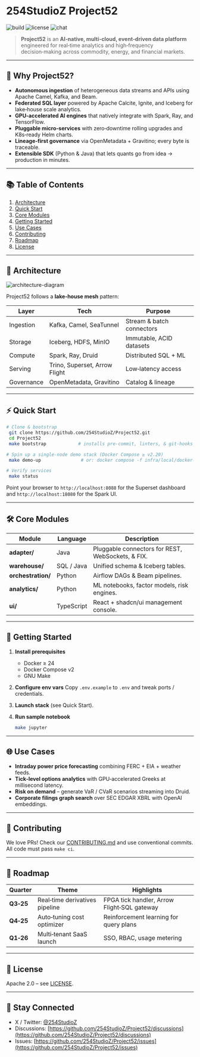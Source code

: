 # 254StudioZ **Project52**

![build](https://img.shields.io/github/actions/workflow/status/254StudioZ/Project52/ci.yml?label=build)
![license](https://img.shields.io/github/license/254StudioZ/Project52)
![chat](https://img.shields.io/badge/chat-GitHub%20Discussions-blue)

> **Project52** is an **AI‑native, multi‑cloud, event‑driven data platform** engineered for real‑time analytics and high‑frequency decision‑making across commodity, energy, and financial markets.

---

## 🚀 Why Project52?

* **Autonomous ingestion** of heterogeneous data streams and APIs using Apache Camel, Kafka, and Beam.
* **Federated SQL layer** powered by Apache Calcite, Ignite, and Iceberg for lake‑house scale analytics.
* **GPU‑accelerated AI engines** that natively integrate with Spark, Ray, and TensorFlow.
* **Pluggable micro‑services** with zero‑downtime rolling upgrades and K8s‑ready Helm charts.
* **Lineage‑first governance** via OpenMetadata + Gravitino; every byte is traceable.
* **Extensible SDK** (Python & Java) that lets quants go from idea → production in minutes.

---

## 📚 Table of Contents

1. [Architecture](#-architecture)
2. [Quick Start](#-quick-start)
3. [Core Modules](#-core-modules)
4. [Getting Started](#-getting-started)
5. [Use Cases](#-use-cases)
6. [Contributing](#-contributing)
7. [Roadmap](#-roadmap)
8. [License](#-license)

---

## 🧩 Architecture

![architecture-diagram](docs/images/architecture.svg)

Project52 follows a **lake‑house mesh** pattern:

| Layer      | Tech                          | Purpose                   |
| ---------- | ----------------------------- | ------------------------- |
| Ingestion  | Kafka, Camel, SeaTunnel       | Stream & batch connectors |
| Storage    | Iceberg, HDFS, MinIO          | Immutable, ACID datasets  |
| Compute    | Spark, Ray, Druid             | Distributed SQL + ML      |
| Serving    | Trino, Superset, Arrow Flight | Low‑latency access        |
| Governance | OpenMetadata, Gravitino       | Catalog & lineage         |

---

## ⚡ Quick Start

```bash
# Clone & bootstrap
 git clone https://github.com/254StudioZ/Project52.git
 cd Project52
 make bootstrap            # installs pre‑commit, linters, & git‑hooks

# Spin up a single‑node demo stack (Docker Compose ≥ v2.20)
 make demo-up               # or: docker compose -f infra/local/docker-compose.yml up -d

# Verify services
 make status
```

Point your browser to `http://localhost:8088` for the Superset dashboard and `http://localhost:18080` for the Spark UI.

---

## 🛠️ Core Modules

| Module             | Language   | Description                                       |
| ------------------ | ---------- | ------------------------------------------------- |
| **adapter/**       | Java       | Pluggable connectors for REST, WebSockets, & FIX. |
| **warehouse/**     | SQL / Java | Unified schema & Iceberg tables.                  |
| **orchestration/** | Python     | Airflow DAGs & Beam pipelines.                    |
| **analytics/**     | Python     | ML notebooks, factor models, risk engines.        |
| **ui/**            | TypeScript | React + shadcn/ui management console.             |

---

## 🏁 Getting Started

1. **Install prerequisites**

   * Docker ≥ 24
   * Docker Compose v2
   * GNU Make
2. **Configure env vars**
   Copy `.env.example` to `.env` and tweak ports / credentials.
3. **Launch stack** (see Quick Start).
4. **Run sample notebook**

   ```bash
   make jupyter
   ```

---

## 🌐 Use Cases

* **Intraday power price forecasting** combining FERC + EIA + weather feeds.
* **Tick‑level options analytics** with GPU‑accelerated Greeks at millisecond latency.
* **Risk on demand** – generate VaR / CVaR scenarios streaming into Druid.
* **Corporate filings graph search** over SEC EDGAR XBRL with OpenAI embeddings.

---

## 🤝 Contributing

We love PRs! Check our [CONTRIBUTING.md](CONTRIBUTING.md) and use conventional commits. All code must pass `make ci`.

---

## 🔭 Roadmap

| Quarter   | Theme                          | Highlights                                  |
| --------- | ------------------------------ | ------------------------------------------- |
| **Q3‑25** | Real‑time derivatives pipeline | FPGA tick handler, Arrow Flight‑SQL gateway |
| **Q4‑25** | Auto‑tuning cost optimizer     | Reinforcement learning for query plans      |
| **Q1‑26** | Multi‑tenant SaaS launch       | SSO, RBAC, usage metering                   |

---

## 📄 License

Apache 2.0 – see [LICENSE](LICENSE).

---

## 👋 Stay Connected

* X / Twitter: [@254StudioZ](https://twitter.com/254StudioZ)
* Discussions: [https://github.com/254StudioZ/Project52/discussions](https://github.com/254StudioZ/Project52/discussions)
* Issues: [https://github.com/254StudioZ/Project52/issues](https://github.com/254StudioZ/Project52/issues)
